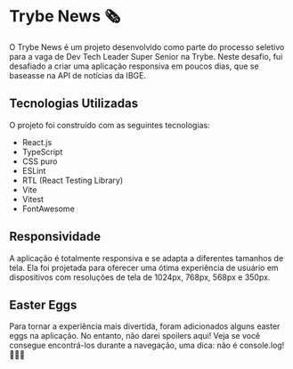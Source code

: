 # Trybe News 🗞️

O Trybe News é um projeto desenvolvido como parte do processo seletivo para a vaga de Dev Tech Leader Super Senior na Trybe. Neste desafio, fui desafiado a criar uma aplicação responsiva em poucos dias, que se baseasse na API de notícias da IBGE.

## Tecnologias Utilizadas

O projeto foi construído com as seguintes tecnologias:

- React.js
- TypeScript
- CSS puro
- ESLint
- RTL (React Testing Library)
- Vite
- Vitest
- FontAwesome

## Responsividade

A aplicação é totalmente responsiva e se adapta a diferentes tamanhos de tela. Ela foi projetada para oferecer uma ótima experiência de usuário em dispositivos com resoluções de tela de 1024px, 768px, 568px e 350px.

## Easter Eggs

Para tornar a experiência mais divertida, foram adicionados alguns easter eggs na aplicação. No entanto, não darei spoilers aqui! Veja se você consegue encontrá-los durante a navegação, uma dica: não é console.log! 🐰🥚🎉
